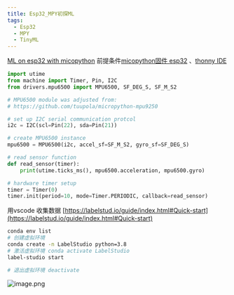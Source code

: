 ```yaml
---
title: Esp32_MPY初探ML
tags: 
  - Esp32
  - MPY
  - TinyML
---
```


[ML on esp32 with micopython](https://dev.to/tkeyo/tinyml-machine-learning-on-esp32-with-micropython-38a6)
前提条件[micopython固件 esp32](https://micropython.org/download/esp32/)  、[thonny IDE](https://thonny.org/)
```python
import utime
from machine import Timer, Pin, I2C
from drivers.mpu6500 import MPU6500, SF_DEG_S, SF_M_S2

# MPU6500 module was adjusted from:
# https://github.com/tuupola/micropython-mpu9250

# set up I2C serial communication protcol
i2c = I2C(scl=Pin(22), sda=Pin(21))

# create MPU6500 instance 
mpu6500 = MPU6500(i2c, accel_sf=SF_M_S2, gyro_sf=SF_DEG_S)

# read sensor function
def read_sensor(timer):
    print(utime.ticks_ms(), mpu6500.acceleration, mpu6500.gyro)

# hardware timer setup
timer = Timer(0)
timer.init(period=10, mode=Timer.PERIODIC, callback=read_sensor)

```
用vscode 收集数据
[https://labelstud.io/guide/index.html#Quick-start](https://labelstud.io/guide/index.html#Quick-start)

```bash
conda env list
# 创建虚拟环境 
conda create -n LabelStudio python=3.8
# 激活虚拟环境 conda activate LabelStudio
label-studio start

# 退出虚拟环境 deactivate
```
![image.png](https://img-blog.csdnimg.cn/img_convert/02867ca73f8f7b5b26a72000422372ca.png#averageHue=#dad9d7&clientId=uc5)